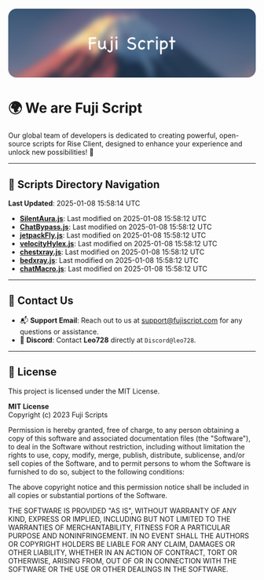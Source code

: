 ![Banner](.github/b.webp)

# 🌍 **We are Fuji Script**

Our global team of developers is dedicated to creating powerful, open-source scripts for Rise Client, designed to enhance your experience and unlock new possibilities! 🌟

---
<!-- SCRIPTS_NAVIGATION_START -->
## 📂 **Scripts Directory Navigation**

**Last Updated**: 2025-01-08 15:58:14 UTC

- **[SilentAura.js](scripts/SilentAura.js)**: Last modified on 2025-01-08 15:58:12 UTC
- **[ChatBypass.js](scripts/ChatBypass.js)**: Last modified on 2025-01-08 15:58:12 UTC
- **[jetpackFly.js](scripts/jetpackFly.js)**: Last modified on 2025-01-08 15:58:12 UTC
- **[velocityHylex.js](scripts/velocityHylex.js)**: Last modified on 2025-01-08 15:58:12 UTC
- **[chestxray.js](scripts/chestxray.js)**: Last modified on 2025-01-08 15:58:12 UTC
- **[bedxray.js](scripts/bedxray.js)**: Last modified on 2025-01-08 15:58:12 UTC
- **[chatMacro.js](scripts/chatMacro.js)**: Last modified on 2025-01-08 15:58:12 UTC

<!-- SCRIPTS_NAVIGATION_END -->

---

## 💬 **Contact Us**  
- 📬 **Support Email**: Reach out to us at [support@fujiscript.com](mailto:support@fujiscript.com) for any questions or assistance.  
- 💬 **Discord**: Contact **Leo728** directly at `Discord@leo728`.

---

## 📜 **License**

This project is licensed under the MIT License.  

**MIT License**  
Copyright (c) 2023 Fuji Scripts  

Permission is hereby granted, free of charge, to any person obtaining a copy of this software and associated documentation files (the "Software"), to deal in the Software without restriction, including without limitation the rights to use, copy, modify, merge, publish, distribute, sublicense, and/or sell copies of the Software, and to permit persons to whom the Software is furnished to do so, subject to the following conditions:  

The above copyright notice and this permission notice shall be included in all copies or substantial portions of the Software.  

THE SOFTWARE IS PROVIDED "AS IS", WITHOUT WARRANTY OF ANY KIND, EXPRESS OR IMPLIED, INCLUDING BUT NOT LIMITED TO THE WARRANTIES OF MERCHANTABILITY, FITNESS FOR A PARTICULAR PURPOSE AND NONINFRINGEMENT. IN NO EVENT SHALL THE AUTHORS OR COPYRIGHT HOLDERS BE LIABLE FOR ANY CLAIM, DAMAGES OR OTHER LIABILITY, WHETHER IN AN ACTION OF CONTRACT, TORT OR OTHERWISE, ARISING FROM, OUT OF OR IN CONNECTION WITH THE SOFTWARE OR THE USE OR OTHER DEALINGS IN THE SOFTWARE.  

